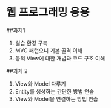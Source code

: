 # 웹 프로그래밍 응용
##과제1
1. 실습 환경 구축
2. MVC 패턴으니 기본 골격 이해
3. 동적 View에 대한 개념과 코드 구조 이해

##과제 2
1. View와 Model 다루기
2. Entity를 생성하는 간단한 방법 연습
3. View와 Model을 연결하는 방법 연습